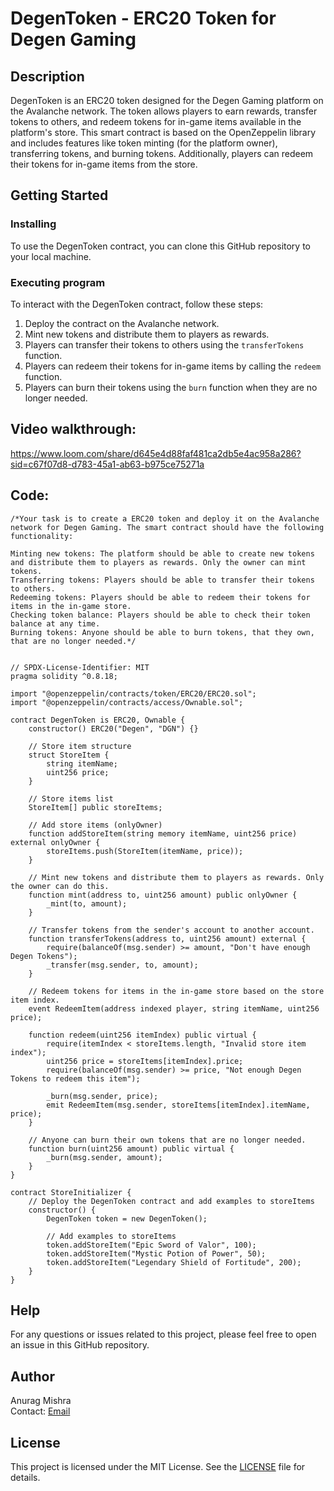# DegenToken - ERC20 Token for Degen Gaming

## Description

DegenToken is an ERC20 token designed for the Degen Gaming platform on the Avalanche network. The token allows players to earn rewards, transfer tokens to others, and redeem tokens for in-game items available in the platform's store. This smart contract is based on the OpenZeppelin library and includes features like token minting (for the platform owner), transferring tokens, and burning tokens. Additionally, players can redeem their tokens for in-game items from the store.

## Getting Started

### Installing

To use the DegenToken contract, you can clone this GitHub repository to your local machine.

### Executing program

To interact with the DegenToken contract, follow these steps:

1. Deploy the contract on the Avalanche network.
2. Mint new tokens and distribute them to players as rewards.
3. Players can transfer their tokens to others using the `transferTokens` function.
4. Players can redeem their tokens for in-game items by calling the `redeem` function.
5. Players can burn their tokens using the `burn` function when they are no longer needed.

## Video walkthrough: 
https://www.loom.com/share/d645e4d88faf481ca2db5e4ac958a286?sid=c67f07d8-d783-45a1-ab63-b975ce75271a

## Code: 
```
/*Your task is to create a ERC20 token and deploy it on the Avalanche network for Degen Gaming. The smart contract should have the following functionality:

Minting new tokens: The platform should be able to create new tokens and distribute them to players as rewards. Only the owner can mint tokens.
Transferring tokens: Players should be able to transfer their tokens to others.
Redeeming tokens: Players should be able to redeem their tokens for items in the in-game store.
Checking token balance: Players should be able to check their token balance at any time.
Burning tokens: Anyone should be able to burn tokens, that they own, that are no longer needed.*/


// SPDX-License-Identifier: MIT
pragma solidity ^0.8.18;

import "@openzeppelin/contracts/token/ERC20/ERC20.sol";
import "@openzeppelin/contracts/access/Ownable.sol";

contract DegenToken is ERC20, Ownable {
    constructor() ERC20("Degen", "DGN") {}

    // Store item structure
    struct StoreItem {
        string itemName;
        uint256 price;
    }

    // Store items list
    StoreItem[] public storeItems;

    // Add store items (onlyOwner)
    function addStoreItem(string memory itemName, uint256 price) external onlyOwner {
        storeItems.push(StoreItem(itemName, price));
    }

    // Mint new tokens and distribute them to players as rewards. Only the owner can do this.
    function mint(address to, uint256 amount) public onlyOwner {
        _mint(to, amount);
    }

    // Transfer tokens from the sender's account to another account.
    function transferTokens(address to, uint256 amount) external {
        require(balanceOf(msg.sender) >= amount, "Don't have enough Degen Tokens");
        _transfer(msg.sender, to, amount);
    }

    // Redeem tokens for items in the in-game store based on the store item index.
    event RedeemItem(address indexed player, string itemName, uint256 price);

    function redeem(uint256 itemIndex) public virtual {
        require(itemIndex < storeItems.length, "Invalid store item index");
        uint256 price = storeItems[itemIndex].price;
        require(balanceOf(msg.sender) >= price, "Not enough Degen Tokens to redeem this item");

        _burn(msg.sender, price);
        emit RedeemItem(msg.sender, storeItems[itemIndex].itemName, price);
    }

    // Anyone can burn their own tokens that are no longer needed.
    function burn(uint256 amount) public virtual {
        _burn(msg.sender, amount);
    }
}

contract StoreInitializer {
    // Deploy the DegenToken contract and add examples to storeItems
    constructor() {
        DegenToken token = new DegenToken();

        // Add examples to storeItems
        token.addStoreItem("Epic Sword of Valor", 100);
        token.addStoreItem("Mystic Potion of Power", 50);
        token.addStoreItem("Legendary Shield of Fortitude", 200);
    }
}

```

## Help

For any questions or issues related to this project, please feel free to open an issue in this GitHub repository.

## Author

Anurag Mishra  
Contact: [Email](mailto:anurag7706@gmail.com)

## License

This project is licensed under the MIT License. See the [LICENSE](LICENSE) file for details.

